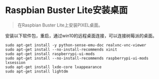 # Raspbian Buster Lite安装桌面

> 在Raspbian Buster Lite上安装PIXEL桌面。

安装以下软件包，重启，通过win10的远程桌面连接，可以连接树莓派的桌面。

```shell
sudo apt-get install -y python-sense-emu-doc realvnc-vnc-viewer
sudo apt-get install --no-install-recommends xinit
sudo apt-get install raspberrypi-ui-mods
sudo apt-get install --no-install-recommends raspberrypi-ui-mods lxsession
sudo apt-get install lxde-core lxappearance
sudo apt-get install lightdm
```